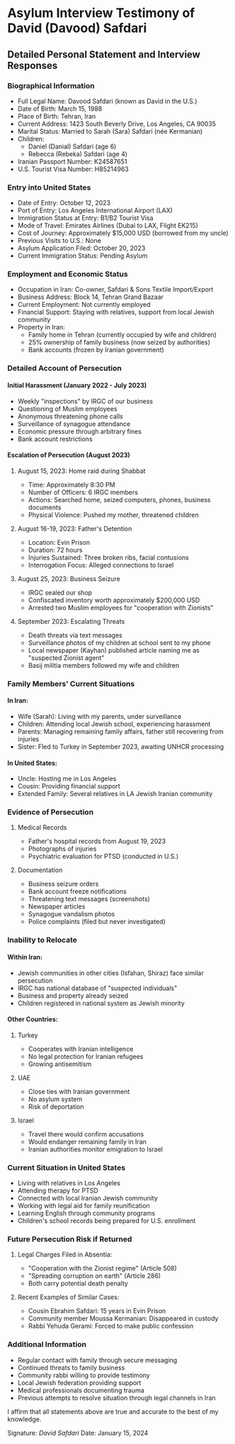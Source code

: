 # Asylum Interview Testimony of David (Davood) Safdari
## Detailed Personal Statement and Interview Responses

### Biographical Information
- Full Legal Name: Davood Safdari (known as David in the U.S.)
- Date of Birth: March 15, 1988
- Place of Birth: Tehran, Iran
- Current Address: 1423 South Beverly Drive, Los Angeles, CA 90035
- Marital Status: Married to Sarah (Sara) Safdari (née Kermanian)
- Children: 
  - Daniel (Danial) Safdari (age 6)
  - Rebecca (Rebeka) Safdari (age 4)
- Iranian Passport Number: K24587651
- U.S. Tourist Visa Number: H85214963

### Entry into United States
- Date of Entry: October 12, 2023
- Port of Entry: Los Angeles International Airport (LAX)
- Immigration Status at Entry: B1/B2 Tourist Visa
- Mode of Travel: Emirates Airlines (Dubai to LAX, Flight EK215)
- Cost of Journey: Approximately $15,000 USD (borrowed from my uncle)
- Previous Visits to U.S.: None
- Asylum Application Filed: October 20, 2023
- Current Immigration Status: Pending Asylum

### Employment and Economic Status
- Occupation in Iran: Co-owner, Safdari & Sons Textile Import/Export
- Business Address: Block 14, Tehran Grand Bazaar
- Current Employment: Not currently employed
- Financial Support: Staying with relatives, support from local Jewish community
- Property in Iran: 
  - Family home in Tehran (currently occupied by wife and children)
  - 25% ownership of family business (now seized by authorities)
  - Bank accounts (frozen by Iranian government)

### Detailed Account of Persecution

#### Initial Harassment (January 2022 - July 2023)
- Weekly "inspections" by IRGC of our business
- Questioning of Muslim employees
- Anonymous threatening phone calls
- Surveillance of synagogue attendance
- Economic pressure through arbitrary fines
- Bank account restrictions

#### Escalation of Persecution (August 2023)
1. August 15, 2023: Home raid during Shabbat
   - Time: Approximately 8:30 PM
   - Number of Officers: 6 IRGC members
   - Actions: Searched home, seized computers, phones, business documents
   - Physical Violence: Pushed my mother, threatened children
   
2. August 16-19, 2023: Father's Detention
   - Location: Evin Prison
   - Duration: 72 hours
   - Injuries Sustained: Three broken ribs, facial contusions
   - Interrogation Focus: Alleged connections to Israel
   
3. August 25, 2023: Business Seizure
   - IRGC sealed our shop
   - Confiscated inventory worth approximately $200,000 USD
   - Arrested two Muslim employees for "cooperation with Zionists"

4. September 2023: Escalating Threats
   - Death threats via text messages
   - Surveillance photos of my children at school sent to my phone
   - Local newspaper (Kayhan) published article naming me as "suspected Zionist agent"
   - Basij militia members followed my wife and children

### Family Members' Current Situations

#### In Iran:
- Wife (Sarah): Living with my parents, under surveillance
- Children: Attending local Jewish school, experiencing harassment
- Parents: Managing remaining family affairs, father still recovering from injuries
- Sister: Fled to Turkey in September 2023, awaiting UNHCR processing

#### In United States:
- Uncle: Hosting me in Los Angeles
- Cousin: Providing financial support
- Extended Family: Several relatives in LA Jewish Iranian community

### Evidence of Persecution
1. Medical Records
   - Father's hospital records from August 19, 2023
   - Photographs of injuries
   - Psychiatric evaluation for PTSD (conducted in U.S.)

2. Documentation
   - Business seizure orders
   - Bank account freeze notifications
   - Threatening text messages (screenshots)
   - Newspaper articles
   - Synagogue vandalism photos
   - Police complaints (filed but never investigated)

### Inability to Relocate

#### Within Iran:
- Jewish communities in other cities (Isfahan, Shiraz) face similar persecution
- IRGC has national database of "suspected individuals"
- Business and property already seized
- Children registered in national system as Jewish minority

#### Other Countries:
1. Turkey
   - Cooperates with Iranian intelligence
   - No legal protection for Iranian refugees
   - Growing antisemitism

2. UAE
   - Close ties with Iranian government
   - No asylum system
   - Risk of deportation

3. Israel
   - Travel there would confirm accusations
   - Would endanger remaining family in Iran
   - Iranian authorities monitor emigration to Israel

### Current Situation in United States
- Living with relatives in Los Angeles
- Attending therapy for PTSD
- Connected with local Iranian Jewish community
- Working with legal aid for family reunification
- Learning English through community programs
- Children's school records being prepared for U.S. enrollment

### Future Persecution Risk if Returned
1. Legal Charges Filed in Absentia:
   - "Cooperation with the Zionist regime" (Article 508)
   - "Spreading corruption on earth" (Article 286)
   - Both carry potential death penalty

2. Recent Examples of Similar Cases:
   - Cousin Ebrahim Safdari: 15 years in Evin Prison
   - Community member Moussa Kermanian: Disappeared in custody
   - Rabbi Yehuda Gerami: Forced to make public confession

### Additional Information
- Regular contact with family through secure messaging
- Continued threats to family business
- Community rabbi willing to provide testimony
- Local Jewish federation providing support
- Medical professionals documenting trauma
- Previous attempts to resolve situation through legal channels in Iran

I affirm that all statements above are true and accurate to the best of my knowledge.

Signature: _David Safdari_
Date: January 15, 2024

